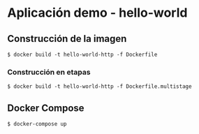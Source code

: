 # Aplicación demo - hello-world

## Construcción de la imagen

```
$ docker build -t hello-world-http -f Dockerfile
```

### Construcción en etapas

```
$ docker build -t hello-world-http -f Dockerfile.multistage
```

## Docker Compose

```
$ docker-compose up
```